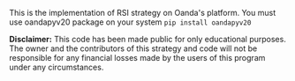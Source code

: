 This is the implementation of RSI strategy on Oanda's platform.
You must use oandapyv20 package on your system
`pip install oandapyv20`

**Disclaimer:** 
This code has been made public for only educational purposes. The owner and the contributors of this strategy and code will not be responsible for any financial losses made by the users of this program under any circumstances.

